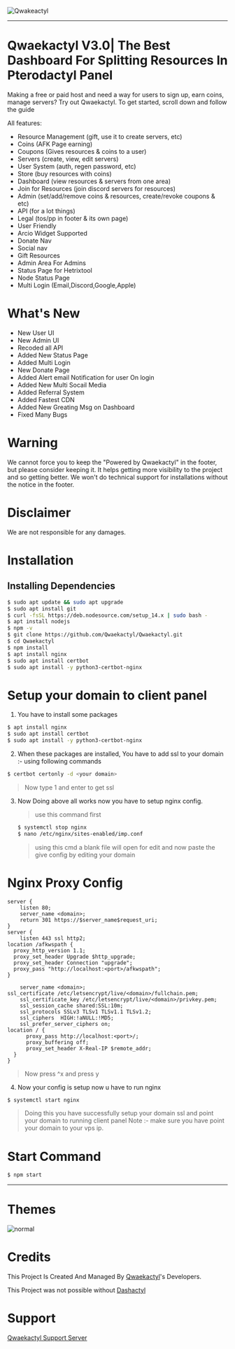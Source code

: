 ![Qwakeactyl](https://media.discordapp.net/attachments/1134455968156106762/1134456211371208744/image.png?width=823&height=443)

<hr>

# Qwaekactyl V3.0| The Best Dashboard For Splitting Resources In Pterodactyl Panel

Making a free or paid host and need a way for users to sign up, earn coins, manage servers? Try out Qwaekactyl.
To get started, scroll down and follow the guide

All features:
- Resource Management (gift, use it to create servers, etc)
- Coins (AFK Page earning)
- Coupons (Gives resources & coins to a user)
- Servers (create, view, edit servers)
- User System (auth, regen password, etc)
- Store (buy resources with coins)
- Dashboard (view resources & servers from one area)
- Join for Resources (join discord servers for resources)
- Admin (set/add/remove coins & resources, create/revoke coupons & etc)
- API (for a lot things)
- Legal (tos/pp in footer & its own page)
- User Friendly
- Arcio Widget Supported
- Donate Nav
- Social nav
- Gift Resources
- Admin Area For Admins
- Status Page for Hetrixtool
- Node Status Page
- Multi Login (Email,Discord,Google,Apple)

# What's New
- New User UI
- New Admin UI
- Recoded all API
- Added New Status Page
- Added Multi Login
- New Donate Page
- Added Alert email Notification for user On login
- Added New Multi Socail Media
- Added Referral System
- Added Fastest CDN
- Added New Greating Msg on Dashboard
- Fixed Many Bugs


# Warning

We cannot force you to keep the "Powered by Qwaekactyl" in the footer, but please consider keeping it. It helps getting more visibility to the project and so getting better. We won't do technical support for installations without the notice in the footer.

# Disclaimer

We are not responsible for any damages.

# Installation

<h2>Installing Dependencies</h2>

```bash
$ sudo apt update && sudo apt upgrade
$ sudo apt install git
$ curl -fsSL https://deb.nodesource.com/setup_14.x | sudo bash -
$ apt install nodejs
$ npm -v
$ git clone https://github.com/Qwaekactyl/Qwaekactyl.git
$ cd Qwaekactyl
$ npm install
$ apt install nginx
$ sudo apt install certbot
$ sudo apt install -y python3-certbot-nginx
```

# Setup your domain to client panel

1. You have to install some packages

```bash
$ apt install nginx
$ sudo apt install certbot
$ sudo apt install -y python3-certbot-nginx
````

2. When these packages are installed, You have to add ssl to your domain :- using following commands

```bash
$ certbot certonly -d <your domain>
```
> Now  type 1 and enter to get ssl

3. Now Doing above all works now you have to setup nginx config. 

   > use this command first
   ```bash
   $ systemctl stop nginx
   $ nano /etc/nginx/sites-enabled/imp.conf
   ```
   > using this cmd a blank file will open for edit and now paste the give config by editing your domain
# Nginx Proxy Config
```Nginx
server {
    listen 80;
    server_name <domain>;
    return 301 https://$server_name$request_uri;
}
server {
    listen 443 ssl http2;
location /afkwspath {
  proxy_http_version 1.1;
  proxy_set_header Upgrade $http_upgrade;
  proxy_set_header Connection "upgrade";
  proxy_pass "http://localhost:<port>/afkwspath";
}
    
    server_name <domain>;
ssl_certificate /etc/letsencrypt/live/<domain>/fullchain.pem;
    ssl_certificate_key /etc/letsencrypt/live/<domain>/privkey.pem;
    ssl_session_cache shared:SSL:10m;
    ssl_protocols SSLv3 TLSv1 TLSv1.1 TLSv1.2;
    ssl_ciphers  HIGH:!aNULL:!MD5;
    ssl_prefer_server_ciphers on;
location / {
      proxy_pass http://localhost:<port>/;
      proxy_buffering off;
      proxy_set_header X-Real-IP $remote_addr;
  }
}
```

> Now press ^x and press y

4. Now your config is setup now u have to run nginx

```bash
$ systemctl start nginx
```
> Doing this you have successfully setup your domain ssl and point your domain to running client panel
> Note :- make sure you have point your domain to your vps ip.

# Start Command
```bash
$ npm start
```

<hr>

# Themes

![normal](https://media.discordapp.net/attachments/1134455968156106762/1134800093946585138/image.png?width=831&height=443)

# Credits

This Project Is Created And Managed By [Qwaekactyl](https://discord.gg/QNR2Mq3fFf)'s Developers.

This Project was not possible without [Dashactyl](https://github.com/Votion-Development/Dashactyl)

# Support
[Qwaekactyl Support Server](https://discord.gg/QNR2Mq3fFf)

